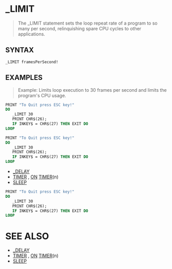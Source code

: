# _LIMIT
> The _LIMIT statement sets the loop repeat rate of a program to so many per second, relinquishing spare CPU cycles to other applications.

## SYNTAX
`_LIMIT framesPerSecond!`

## EXAMPLES
> Example: Limits loop execution to 30 frames per second and limits the program's CPU usage.

```vb
PRINT "To Quit press ESC key!"
DO
   _LIMIT 30
   PRINT CHR$(26);
   IF INKEY$ = CHR$(27) THEN EXIT DO
LOOP
```


```vb
PRINT "To Quit press ESC key!"
DO
   _LIMIT 30
   PRINT CHR$(26);
   IF INKEY$ = CHR$(27) THEN EXIT DO
LOOP
```

* [_DELAY](_DELAY.md)
* [TIMER](TIMER.md) , [ON](ON.md) [TIMER](TIMER.md)(n)
* [SLEEP](SLEEP.md)

```vb
PRINT "To Quit press ESC key!"
DO
   _LIMIT 30
   PRINT CHR$(26);
   IF INKEY$ = CHR$(27) THEN EXIT DO
LOOP
```



# SEE ALSO
* [_DELAY](_DELAY.md)
* [TIMER](TIMER.md) , [ON](ON.md) [TIMER](TIMER.md)(n)
* [SLEEP](SLEEP.md)

